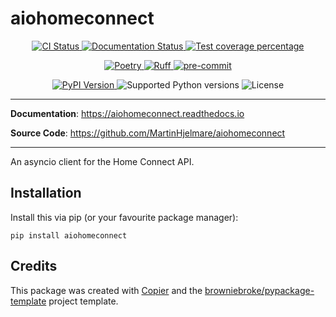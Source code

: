 # aiohomeconnect

<p align="center">
  <a href="https://github.com/MartinHjelmare/aiohomeconnect/actions/workflows/ci.yml?query=branch%3Amain">
    <img src="https://img.shields.io/github/actions/workflow/status/MartinHjelmare/aiohomeconnect/ci.yml?branch=main&label=CI&logo=github&style=flat-square" alt="CI Status" >
  </a>
  <a href="https://aiohomeconnect.readthedocs.io">
    <img src="https://img.shields.io/readthedocs/aiohomeconnect.svg?logo=read-the-docs&logoColor=fff&style=flat-square" alt="Documentation Status">
  </a>
  <a href="https://codecov.io/gh/MartinHjelmare/aiohomeconnect">
    <img src="https://img.shields.io/codecov/c/github/MartinHjelmare/aiohomeconnect.svg?logo=codecov&logoColor=fff&style=flat-square" alt="Test coverage percentage">
  </a>
</p>
<p align="center">
  <a href="https://python-poetry.org/">
    <img src="https://img.shields.io/endpoint?url=https://python-poetry.org/badge/v0.json" alt="Poetry">
  </a>
  <a href="https://github.com/astral-sh/ruff">
    <img src="https://img.shields.io/endpoint?url=https://raw.githubusercontent.com/astral-sh/ruff/main/assets/badge/v2.json" alt="Ruff">
  </a>
  <a href="https://github.com/pre-commit/pre-commit">
    <img src="https://img.shields.io/badge/pre--commit-enabled-brightgreen?logo=pre-commit&logoColor=white&style=flat-square" alt="pre-commit">
  </a>
</p>
<p align="center">
  <a href="https://pypi.org/project/aiohomeconnect/">
    <img src="https://img.shields.io/pypi/v/aiohomeconnect.svg?logo=python&logoColor=fff&style=flat-square" alt="PyPI Version">
  </a>
  <img src="https://img.shields.io/pypi/pyversions/aiohomeconnect.svg?style=flat-square&logo=python&amp;logoColor=fff" alt="Supported Python versions">
  <img src="https://img.shields.io/pypi/l/aiohomeconnect.svg?style=flat-square" alt="License">
</p>

---

**Documentation**: <a href="https://aiohomeconnect.readthedocs.io" target="_blank">https://aiohomeconnect.readthedocs.io </a>

**Source Code**: <a href="https://github.com/MartinHjelmare/aiohomeconnect" target="_blank">https://github.com/MartinHjelmare/aiohomeconnect </a>

---

An asyncio client for the Home Connect API.

## Installation

Install this via pip (or your favourite package manager):

`pip install aiohomeconnect`

## Credits

This package was created with
[Copier](https://copier.readthedocs.io/) and the
[browniebroke/pypackage-template](https://github.com/browniebroke/pypackage-template)
project template.
